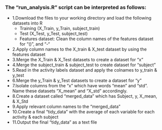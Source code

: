 ### The “run_analysis.R” script can be interpreted as follows:

- 1.Download the files to your working directory and load the following datasets into R
  - Training (X_Train, y_Train, subject_train)
  - Test (X_Test, y_Test, subject_test)
  - Features dataset: Clean the column names of the features dataset for “()”, and “-“
- 2.Apply column names to the X_train & X_test dataset by using the features dataset
- 3.Merge the X_Train & X_Test datasets to create a dataset for “x”
- 4.Merge the subject_train & subject_test to create dataset for “subject”
- 5.Read in the activity labels dataset and apply the colnames to y_train & y_test
- 6.Merge the y_Train & y_Test datasets to create a dataset for “y”
- 7.Isolate columns from the “x” which have words “mean” and “std”. Name these datasets “X_mean” and “X_std” accordingly.
- 8.Create a dataset called “merged_data” which has Subject, y, X_mean, & X_Std
- 9.Apply relevant column names to the “merged_data”
- 10.Create a final “tidy_data” with the average of each variable for each activity & each subject
- 11.Output the final “tidy_data” as a text file
